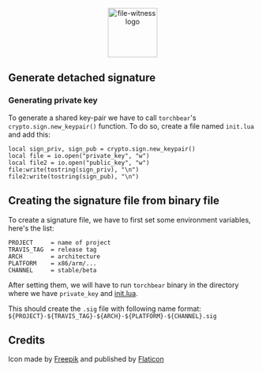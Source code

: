 <p align="center"><img width="100" src="https://i.imgur.com/gtf4kBl.png" alt="file-witness logo"></p>


## Generate detached signature

### Generating private key

To generate a shared key-pair we have to call `torchbear`'s `crypto.sign.new_keypair()` function. To do so, create a file named `init.lua` and add this:

```[lua]
local sign_priv, sign_pub = crypto.sign.new_keypair()
local file = io.open("private_key", "w")
local file2 = io.open("public_key", "w")
file:write(tostring(sign_priv), "\n")
file2:write(tostring(sign_pub), "\n")
```

## Creating the signature file from binary file

To create a signature file, we have to first set some environment variables, here's the list:
```
PROJECT     = name of project
TRAVIS_TAG  = release tag
ARCH        = architecture
PLATFORM    = x86/arm/...
CHANNEL     = stable/beta
```

After setting them, we will have to run `torchbear` binary in the directory where we have `private_key` and [init.lua](https://github.com/foundpatterns/file-witness/blob/master/init.lua).

This should create the `.sig` file with following name format: `${PROJECT}-${TRAVIS_TAG}-${ARCH}-${PLATFORM}-${CHANNEL}.sig`

## Credits

Icon made by [Freepik](https://www.freepik.com/) and published by [Flaticon](https://www.flaticon.com/)
